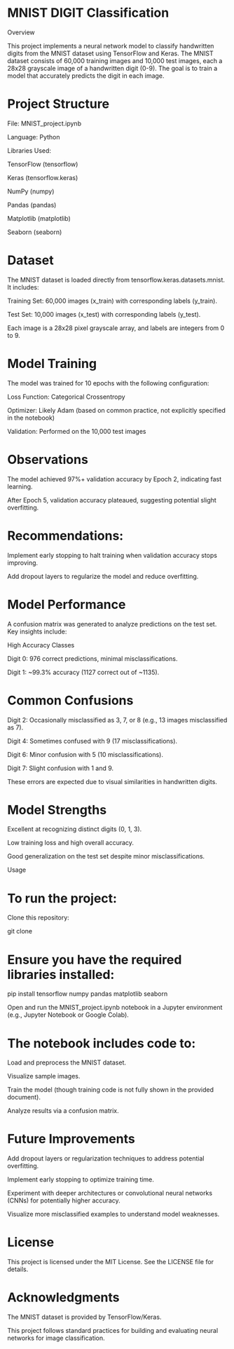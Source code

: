 # MNIST DIGIT Classification

Overview

This project implements a neural network model to classify handwritten digits from the MNIST dataset using TensorFlow and Keras. The MNIST dataset consists of 60,000 training images and 10,000 test images, each a 28x28 grayscale image of a handwritten digit (0-9). The goal is to train a model that accurately predicts the digit in each image.

# Project Structure





File: MNIST_project.ipynb



Language: Python



Libraries Used:





TensorFlow (tensorflow)



Keras (tensorflow.keras)



NumPy (numpy)



Pandas (pandas)



Matplotlib (matplotlib)



Seaborn (seaborn)

# Dataset

The MNIST dataset is loaded directly from tensorflow.keras.datasets.mnist. It includes:





Training Set: 60,000 images (x_train) with corresponding labels (y_train).



Test Set: 10,000 images (x_test) with corresponding labels (y_test).



Each image is a 28x28 pixel grayscale array, and labels are integers from 0 to 9.

# Model Training

The model was trained for 10 epochs with the following configuration:





Loss Function: Categorical Crossentropy



Optimizer: Likely Adam (based on common practice, not explicitly specified in the notebook)



Validation: Performed on the 10,000 test images


# Observations





The model achieved 97%+ validation accuracy by Epoch 2, indicating fast learning.



After Epoch 5, validation accuracy plateaued, suggesting potential slight overfitting.



# Recommendations:





Implement early stopping to halt training when validation accuracy stops improving.



Add dropout layers to regularize the model and reduce overfitting.

# Model Performance


A confusion matrix was generated to analyze predictions on the test set. Key insights include:

High Accuracy Classes





Digit 0: 976 correct predictions, minimal misclassifications.



Digit 1: ~99.3% accuracy (1127 correct out of ~1135).


# Common Confusions





Digit 2: Occasionally misclassified as 3, 7, or 8 (e.g., 13 images misclassified as 7).



Digit 4: Sometimes confused with 9 (17 misclassifications).



Digit 6: Minor confusion with 5 (10 misclassifications).



Digit 7: Slight confusion with 1 and 9.



These errors are expected due to visual similarities in handwritten digits.


# Model Strengths





Excellent at recognizing distinct digits (0, 1, 3).



Low training loss and high overall accuracy.



Good generalization on the test set despite minor misclassifications.

Usage

# To run the project:





Clone this repository:

git clone <repository-url>



# Ensure you have the required libraries installed:

pip install tensorflow numpy pandas matplotlib seaborn



Open and run the MNIST_project.ipynb notebook in a Jupyter environment (e.g., Jupyter Notebook or Google Colab).



# The notebook includes code to:





Load and preprocess the MNIST dataset.



Visualize sample images.



Train the model (though training code is not fully shown in the provided document).



Analyze results via a confusion matrix.

# Future Improvements





Add dropout layers or regularization techniques to address potential overfitting.



Implement early stopping to optimize training time.



Experiment with deeper architectures or convolutional neural networks (CNNs) for potentially higher accuracy.



Visualize more misclassified examples to understand model weaknesses.

# License

This project is licensed under the MIT License. See the LICENSE file for details.

# Acknowledgments





The MNIST dataset is provided by TensorFlow/Keras.



This project follows standard practices for building and evaluating neural networks for image classification.
